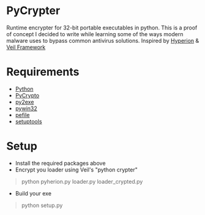 PyCrypter
========

Runtime encrypter for 32-bit portable executables in python. This is a proof of concept I decided to write while learning some of the ways modern malware uses to bypass common antivirus solutions.
Inspired by [Hyperion](http://www.nullsecurity.net/papers/nullsec-pe-crypter.pdf) 
& [Veil Framework](https://github.com/Veil-Framework)

Requirements
========
* [Python](https://www.python.org/)
* [PyCrypto](https://www.dlitz.net/software/pycrypto/)
* [py2exe](http://www.py2exe.org/)
* [pywin32](http://sourceforge.net/projects/pywin32/)
* [pefile](https://code.google.com/p/pefile/)
* [setuptools](https://pypi.python.org/pypi/setuptools)

Setup
========
* Install the required packages above
* Encrypt you loader using Veil's "python crypter"

> python pyherion.py loader.py loader_crypted.py

* Build your exe

> python setup.py
